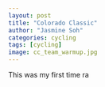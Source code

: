 ```yaml
---
layout: post
title: "Colorado Classic"
author: "Jasmine Soh"
categories: cycling
tags: [cycling]
image: cc_team_warmup.jpg
---
```


This was my first time ra